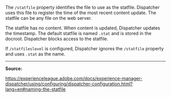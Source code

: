 The `/statfile` property identifies the file to use as the statfile. Dispatcher uses this file to register the time of the most recent content update. The statfile can be any file on the web server.

The statfile has no content. When content is updated, Dispatcher updates the timestamp. The default statfile is named `.stat` and is stored in the docroot. Dispatcher blocks access to the statfile.

If `/statfileslevel` is configured, Dispatcher ignores the `/statfile` property and uses `.stat` as the name.

---

**Source:**

https://experienceleague.adobe.com/docs/experience-manager-dispatcher/using/configuring/dispatcher-configuration.html?lang=en#naming-the-statfile
